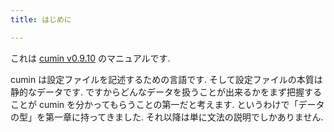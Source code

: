 ```yaml
---
title: はじめに

---
```


これは [cumin v0.9.10](https://crates.io/crates/cumin/0.9.10) のマニュアルです.

cumin は設定ファイルを記述するための言語です.  そして設定ファイルの本質は静的なデータです.
ですからどんなデータを扱うことが出来るかをまず把握することが cumin を分かってもらうことの第一だと考えます.  というわけで「データの型」を第一章に持ってきました.  それ以降は単に文法の説明でしかありません.
